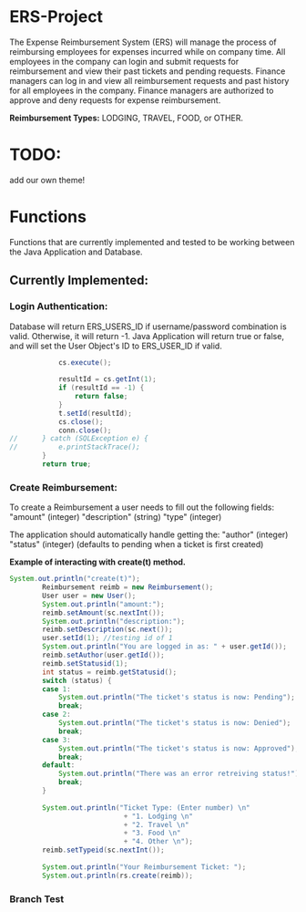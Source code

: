 # ERS-Project
The Expense Reimbursement System (ERS) will manage the process of reimbursing
employees for expenses incurred while on company time. All employees in the
company can login and submit requests for reimbursement and view their past tickets
and pending requests. Finance managers can log in and view all reimbursement
requests and past history for all employees in the company. Finance managers are
authorized to approve and deny requests for expense reimbursement.

**Reimbursement Types:**
LODGING, TRAVEL, FOOD, or OTHER.

# TODO:
add our own theme!



# Functions
Functions that are currently implemented and tested to be working between the Java Application and Database.

## Currently Implemented:

### Login Authentication:
Database will return ERS_USERS_ID if username/password combination is valid. Otherwise, it will return -1. Java Application will return true or false, and will set the User Object's ID to ERS_USER_ID if valid.

```java
            cs.execute();
			
			resultId = cs.getInt(1);
			if (resultId == -1) {
				return false;
			}
			t.setId(resultId);
			cs.close();
			conn.close();
//		} catch (SQLException e) {
//			e.printStackTrace();
		}
		return true;
```

### Create Reimbursement:
To create a Reimbursement a user needs to fill out the following fields:
"amount" (integer)
"description" (string)
"type" (integer)

The application should automatically handle getting the:
"author" (integer)
"status" (integer) (defaults to pending when a ticket is first created)

**Example of interacting with create(t) method.**
```java
System.out.println("create(t)");
		Reimbursement reimb = new Reimbursement();
		User user = new User();
		System.out.println("amount:");
		reimb.setAmount(sc.nextInt());
		System.out.println("description:");
		reimb.setDescription(sc.next());
		user.setId(1); //testing id of 1
		System.out.println("You are logged in as: " + user.getId());
		reimb.setAuthor(user.getId());
		reimb.setStatusid(1);
		int status = reimb.getStatusid();
		switch (status) {
		case 1:
			System.out.println("The ticket's status is now: Pending");
			break;
		case 2:
			System.out.println("The ticket's status is now: Denied");
			break;
		case 3:
			System.out.println("The ticket's status is now: Approved");
			break;
		default:
			System.out.println("There was an error retreiving status!");
			break;
		}
		
		System.out.println("Ticket Type: (Enter number) \n"
							+ "1. Lodging \n"
							+ "2. Travel \n"
							+ "3. Food \n"
							+ "4. Other \n");
		reimb.setTypeid(sc.nextInt());
		
		System.out.println("Your Reimbursement Ticket: ");
		System.out.println(rs.create(reimb));
```

### Branch Test